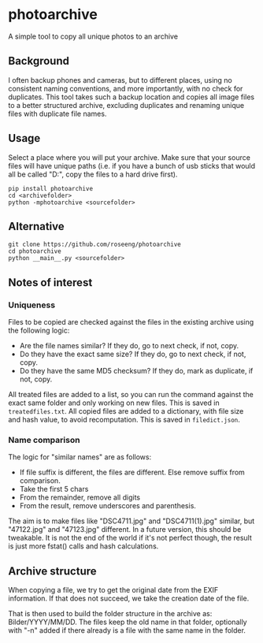 # photoarchive
A simple tool to copy all unique photos to an archive

## Background
I often backup phones and cameras, but to different places, using no consistent naming conventions, and more importantly, with no check for duplicates.
This tool takes such a backup location and copies all image files to a better structured archive, excluding duplicates and renaming unique files with duplicate file names.

## Usage
Select a place where you will put your archive.
Make sure that your source files will have unique paths (i.e. if you have a bunch of usb sticks that would all be called "D:\", copy the files to a hard drive first).

```
pip install photoarchive
cd <archivefolder>
python -mphotoarchive <sourcefolder>
```

## Alternative

```
git clone https://github.com/roseeng/photoarchive
cd photoarchive
python __main__.py <sourcefolder>
```

## Notes of interest
### Uniqueness
Files to be copied are checked against the files in the existing archive using the following logic:

* Are the file names similar? If they do, go to next check, if not, copy.
* Do they have the exact same size? If they do, go to next check, if not, copy.
* Do they have the same MD5 checksum? If they do, mark as duplicate, if not, copy.

All treated files are added to a list, so you can run the command against the exact same folder and only working on new files.
This is saved in `treatedfiles.txt`.
All copied files are added to a dictionary, with file size and hash value, to avoid recomputation.
This is saved in `filedict.json`.

### Name comparison
The logic for "similar names" are as follows:

* If file suffix is different, the files are different. Else remove suffix from comparison.
* Take the first 5 chars
* From the remainder, remove all digits
* From the result, remove underscores and parenthesis.

The aim is to make files like "DSC4711.jpg" and "DSC4711(1).jpg" similar, but "47122.jpg" and "47123.jpg" different.
In a future version, this should be tweakable.
It is not the end of the world if it's not perfect though, the result is just more fstat() calls and hash calculations.

## Archive structure
When copying a file, we try to get the original date from the EXIF information. If that does not succeed, we take the creation date of the file. 

That is then used to build the folder structure in the archive as: Bilder/YYYY/MM/DD.
The files keep the old name in that folder, optionally with "-n" added if there already is a file with the same name in the folder.

